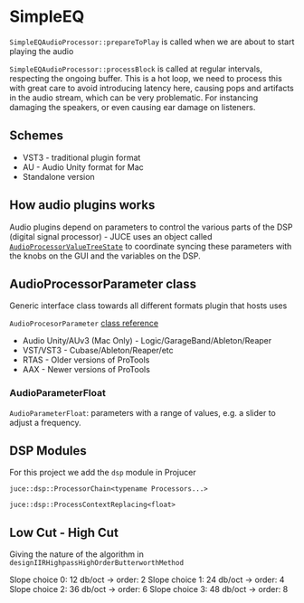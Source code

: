 # SimpleEQ

`SimpleEQAudioProcessor::prepareToPlay` is called when we are about to start playing the audio

`SimpleEQAudioProcessor::processBlock` is called at regular intervals, respecting the ongoing buffer. This is a hot loop, we need to process this with great care to avoid introducing latency here, causing pops and artifacts in the audio stream, which can be very problematic. For instancing damaging the speakers, or even causing  ear damage on listeners.

## Schemes

* VST3 - traditional plugin format
* AU - Audio Unity format for Mac
* Standalone version

## How audio plugins works

Audio plugins depend on parameters to control the various parts of the DSP (digital signal processor) - JUCE uses an object called [`AudioProcessorValueTreeState`](https://docs.juce.com/master/classAudioProcessorValueTreeState.html) to coordinate syncing these parameters with the knobs on the GUI and the variables on the DSP.

## AudioProcessorParameter class

Generic interface class towards all different formats plugin that hosts uses

`AudioProcesorParameter` [class reference](https://docs.juce.com/master/classAudioProcessorParameter.html)

* Audio Unity/AUv3 (Mac Only) - Logic/GarageBand/Ableton/Reaper
* VST/VST3 - Cubase/Ableton/Reaper/etc
* RTAS - Older versions of ProTools
* AAX - Newer versions of ProTools

### AudioParameterFloat

`AudioParameterFloat`: parameters with a range of values, e.g. a slider to adjust a frequency.

## DSP Modules

For this project we add the `dsp` module in Projucer

`juce::dsp::ProcessorChain<typename Processors...>`

`juce::dsp::ProcessContextReplacing<float>`

## Low Cut - High Cut

Giving the nature of the algorithm in `designIIRHighpassHighOrderButterworthMethod` 

Slope choice 0: 12 db/oct -> order: 2
Slope choice 1: 24 db/oct -> order: 4
Slope choice 2: 36 db/oct -> order: 6
Slope choice 3: 48 db/oct -> order: 8